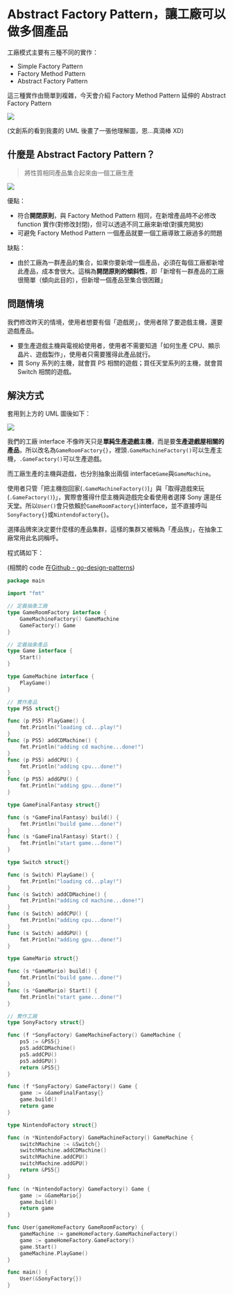 # Abstract Factory Pattern，讓工廠可以做多個產品

工廠模式主要有三種不同的實作：

- Simple Factory Pattern
- Factory Method Pattern
- Abstract Factory Pattern

這三種實作由簡單到複雜，今天會介紹 Factory Method Pattern 延伸的 Abstract Factory Pattern

![](https://i.imgur.com/f0JAz1I.jpg)

(文創系的看到我畫的 UML 後畫了一張他理解圖，恩...真滴棒 XD)

## 什麼是 Abstract Factory Pattern？

> 將性質相同產品集合起來由一個工廠生產

![](https://i.imgur.com/wLdpWi9.png)

優點：

- 符合**開閉原則**，與 Factory Method Pattern 相同，在新增產品時不必修改 function 實作(對修改封閉)，但可以透過不同工廠來新增(對擴充開放)
- 可避免 Factory Method Pattern 一個產品就要一個工廠導致工廠過多的問題

缺點：

- 由於工廠為一群產品的集合，如果你要新增一個產品，必須在每個工廠都新增此產品，成本會很大。這稱為**開閉原則的傾斜性**，即「新增有一群產品的工廠很簡單（傾向此目的），但新增一個產品至集合很困難」

## 問題情境

我們修改昨天的情境，使用者想要有個「遊戲房」，使用者除了要遊戲主機，還要遊戲產品。

- 要生產遊戲主機與電視給使用者，使用者不需要知道「如何生產 CPU、顯示晶片、遊戲製作」，使用者只需要獲得此產品就行。
- 買 Sony 系列的主機，就會買 PS 相關的遊戲；買任天堂系列的主機，就會買 Switch 相關的遊戲。

## 解決方式

套用到上方的 UML 圖後如下：

![](https://i.imgur.com/yhtIaJt.png)

我們的工廠 interface 不像昨天只是**單純生產遊戲主機**，而是要**生產遊戲屋相關的產品**，所以改名為`GameRoomFactory{}`，裡頭`.GameMachineFactory()`可以生產主機，`.GameFactory()`可以生產遊戲。

而工廠生產的主機與遊戲，也分別抽象出兩個 interface`Game`與`GameMachine`。

使用者只管「把主機抱回家(`.GameMachineFactory()`)」與「取得遊戲來玩(`.GameFactory()`)」，實際會獲得什麼主機與遊戲完全看使用者選擇 Sony 還是任天堂。所以`User()`會只依賴於`GameRoomFactory{}`interface，並不直接呼叫`SonyFactory{}`或`NintendoFactory{}`。

選擇品牌來決定要什麼樣的產品集群，這樣的集群又被稱為「產品族」，在抽象工廠常用此名詞稱呼。

程式碼如下：

(相關的 code 在[Github - go-design-patterns](https://github.com/superj80820/go-design-patterns))

```go
package main

import "fmt"

// 定義抽象工廠
type GameRoomFactory interface {
	GameMachineFactory() GameMachine
	GameFactory() Game
}

// 定義抽象產品
type Game interface {
	Start()
}

type GameMachine interface {
	PlayGame()
}

// 實作產品
type PS5 struct{}

func (p PS5) PlayGame() {
	fmt.Println("loading cd...play!")
}
func (p PS5) addCDMachine() {
	fmt.Println("adding cd machine...done!")
}
func (p PS5) addCPU() {
	fmt.Println("adding cpu...done!")
}
func (p PS5) addGPU() {
	fmt.Println("adding gpu...done!")
}

type GameFinalFantasy struct{}

func (s *GameFinalFantasy) build() {
	fmt.Println("build game...done!")
}
func (s *GameFinalFantasy) Start() {
	fmt.Println("start game...done!")
}

type Switch struct{}

func (s Switch) PlayGame() {
	fmt.Println("loading cd...play!")
}
func (s Switch) addCDMachine() {
	fmt.Println("adding cd machine...done!")
}
func (s Switch) addCPU() {
	fmt.Println("adding cpu...done!")
}
func (s Switch) addGPU() {
	fmt.Println("adding gpu...done!")
}

type GameMario struct{}

func (s *GameMario) build() {
	fmt.Println("build game...done!")
}
func (s *GameMario) Start() {
	fmt.Println("start game...done!")
}

// 實作工廠
type SonyFactory struct{}

func (f *SonyFactory) GameMachineFactory() GameMachine {
	ps5 := &PS5{}
	ps5.addCDMachine()
	ps5.addCPU()
	ps5.addGPU()
	return &PS5{}
}

func (f *SonyFactory) GameFactory() Game {
	game := &GameFinalFantasy{}
	game.build()
	return game
}

type NintendoFactory struct{}

func (n *NintendoFactory) GameMachineFactory() GameMachine {
	switchMachine := &Switch{}
	switchMachine.addCDMachine()
	switchMachine.addCPU()
	switchMachine.addGPU()
	return &PS5{}
}

func (n *NintendoFactory) GameFactory() Game {
	game := &GameMario{}
	game.build()
	return game
}

func User(gameHomeFactory GameRoomFactory) {
	gameMachine := gameHomeFactory.GameMachineFactory()
	game := gameHomeFactory.GameFactory()
	game.Start()
	gameMachine.PlayGame()
}

func main() {
	User(&SonyFactory{})
}
```
